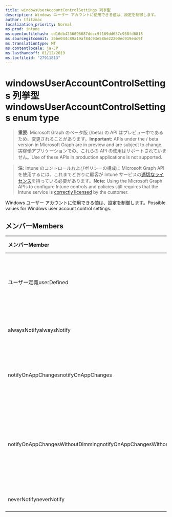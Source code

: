```yaml
---
title: windowsUserAccountControlSettings 列挙型
description: Windows ユーザー アカウントに使用できる値は、設定を制御します。
author: tfitzmac
localization_priority: Normal
ms.prod: intune
ms.openlocfilehash: cd16db4236096687ddcc9f169dd657c938fd6815
ms.sourcegitcommit: 36be044c89a19af84c93e586e22200ec919e4c9f
ms.translationtype: MT
ms.contentlocale: ja-JP
ms.lasthandoff: 01/12/2019
ms.locfileid: "27911813"
---
```

# <a name="windowsuseraccountcontrolsettings-enum-type"></a><span data-ttu-id="3fa8d-103">windowsUserAccountControlSettings 列挙型</span><span class="sxs-lookup"><span data-stu-id="3fa8d-103">windowsUserAccountControlSettings enum type</span></span>

> <span data-ttu-id="3fa8d-104">**重要:** Microsoft Graph のベータ版 (/beta) の API はプレビュー中であるため、変更されることがあります。</span><span class="sxs-lookup"><span data-stu-id="3fa8d-104">**Important:** APIs under the / beta version in Microsoft Graph are in preview and are subject to change.</span></span> <span data-ttu-id="3fa8d-105">実稼働アプリケーションでの、これらの API の使用はサポートされていません。</span><span class="sxs-lookup"><span data-stu-id="3fa8d-105">Use of these APIs in production applications is not supported.</span></span>

> <span data-ttu-id="3fa8d-106">**注:** Intune のコントロールおよびポリシーの構成に Microsoft Graph API を使用するには、これまでどおりに顧客が Intune サービスの[適切なライセンス](https://go.microsoft.com/fwlink/?linkid=839381)を持っている必要があります。</span><span class="sxs-lookup"><span data-stu-id="3fa8d-106">**Note:** Using the Microsoft Graph APIs to configure Intune controls and policies still requires that the Intune service is [correctly licensed](https://go.microsoft.com/fwlink/?linkid=839381) by the customer.</span></span>

<span data-ttu-id="3fa8d-107">Windows ユーザー アカウントに使用できる値は、設定を制御します。</span><span class="sxs-lookup"><span data-stu-id="3fa8d-107">Possible values for Windows user account control settings.</span></span>
## <a name="members"></a><span data-ttu-id="3fa8d-108">メンバー</span><span class="sxs-lookup"><span data-stu-id="3fa8d-108">Members</span></span>
|<span data-ttu-id="3fa8d-109">メンバー</span><span class="sxs-lookup"><span data-stu-id="3fa8d-109">Member</span></span>|<span data-ttu-id="3fa8d-110">値</span><span class="sxs-lookup"><span data-stu-id="3fa8d-110">Value</span></span>|<span data-ttu-id="3fa8d-111">説明</span><span class="sxs-lookup"><span data-stu-id="3fa8d-111">Description</span></span>|
|:---|:---|:---|
|<span data-ttu-id="3fa8d-112">ユーザー定義</span><span class="sxs-lookup"><span data-stu-id="3fa8d-112">userDefined</span></span>|<span data-ttu-id="3fa8d-113">0</span><span class="sxs-lookup"><span data-stu-id="3fa8d-113">0</span></span>|<span data-ttu-id="3fa8d-114">ユーザー定義、既定値、ない目的。</span><span class="sxs-lookup"><span data-stu-id="3fa8d-114">User Defined, default value, no intent.</span></span>|
|<span data-ttu-id="3fa8d-115">alwaysNotify</span><span class="sxs-lookup"><span data-stu-id="3fa8d-115">alwaysNotify</span></span>|<span data-ttu-id="3fa8d-116">1</span><span class="sxs-lookup"><span data-stu-id="3fa8d-116">1</span></span>|<span data-ttu-id="3fa8d-117">常に次のように通知します。</span><span class="sxs-lookup"><span data-stu-id="3fa8d-117">Always notify.</span></span>|
|<span data-ttu-id="3fa8d-118">notifyOnAppChanges</span><span class="sxs-lookup"><span data-stu-id="3fa8d-118">notifyOnAppChanges</span></span>|<span data-ttu-id="3fa8d-119">2</span><span class="sxs-lookup"><span data-stu-id="3fa8d-119">2</span></span>|<span data-ttu-id="3fa8d-120">アプリケーションの変更を通知します。</span><span class="sxs-lookup"><span data-stu-id="3fa8d-120">Notify on app changes.</span></span>|
|<span data-ttu-id="3fa8d-121">notifyOnAppChangesWithoutDimming</span><span class="sxs-lookup"><span data-stu-id="3fa8d-121">notifyOnAppChangesWithoutDimming</span></span>|<span data-ttu-id="3fa8d-122">3</span><span class="sxs-lookup"><span data-stu-id="3fa8d-122">3</span></span>|<span data-ttu-id="3fa8d-123">デスクトップを暗転しないアプリケーションの変更を通知します。</span><span class="sxs-lookup"><span data-stu-id="3fa8d-123">Notify on app changes without dimming desktop.</span></span>|
|<span data-ttu-id="3fa8d-124">neverNotify</span><span class="sxs-lookup"><span data-stu-id="3fa8d-124">neverNotify</span></span>|<span data-ttu-id="3fa8d-125">4</span><span class="sxs-lookup"><span data-stu-id="3fa8d-125">4</span></span>|<span data-ttu-id="3fa8d-126">通知しません。</span><span class="sxs-lookup"><span data-stu-id="3fa8d-126">Never notify.</span></span>|





